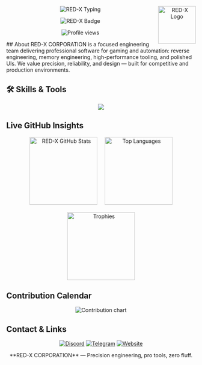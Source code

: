 <!-- RED-X CORPORATION — Professional README -->

<p align="center">
  <img src="https://readme-typing-svg.herokuapp.com?font=JetBrains+Mono&weight=700&size=30&duration=2400&pause=800&color=FF0000&center=true&vCenter=true&width=900&lines=RED-X+CORPORATION;ONCE+WE+PLAYED+THE+GAME;NOW+WE+PLAY+WITH+THE+GAME!" alt="RED-X Typing" />
  <img src="https://github.com/REDX-CORPORATIOn.png" alt="RED-X Logo" width="100" style="float:right; margin-left:10px;">
</p>

<p align="center">
  <img src="https://img.shields.io/badge/RED--X--CORPORATION-000000?style=for-the-badge&logo=github&logoColor=FF0000" alt="RED-X Badge" />
</p>
<p align="center">
  <img src="https://komarev.com/ghpvc/?username=REDX-CORPORATIOn&label=Profile%20views&color=FF0000&style=flat" alt="Profile views" />
</p>
## About
RED-X CORPORATION is a focused engineering team delivering professional software for gaming and automation: reverse engineering, memory engineering, high-performance tooling, and polished UIs. We value precision, reliability, and design — built for competitive and production environments.

## 🛠️ Skills & Tools  

<p align="center">
  <img src="https://skillicons.dev/icons?i=cs,cpp,py,html,css,js,react,dotnet,qt,vscode,visualstudio,discord,github,git,linux" />
</p>

## Live GitHub Insights
<p align="center" style="display:flex; justify-content:center; flex-wrap: wrap; gap: 20px;">

  <!-- Full stats -->
  <img alt="RED-X GitHub Stats" src="https://github-readme-stats.vercel.app/api?username=REDX-CORPORATION&show_icons=true&theme=dark&title_color=FF0000&icon_color=FF0000&text_color=FFFFFF&count_private=true&include_all_commits=true" height="180"/>

  <!-- Top languages -->
  <img alt="Top Languages" src="https://github-readme-stats.vercel.app/api/top-langs/?username=REDX-CORPORATION&layout=compact&theme=dark&title_color=FF0000&text_color=FFFFFF" height="180"/>

  <!-- Trophies -->
  <img alt="Trophies" src="https://github-profile-trophy.vercel.app/?username=REDX-CORPORATION&theme=dark&row=1&column=6" height="180"/>
</p>

## Contribution Calendar
<p align="center">
  <img alt="Contribution chart" src="https://ghchart.rshah.org/REDX-CORPORATION" />
</p>

## Contact & Links
<p align="center">
  <a href="https://discord.gg/f7KPc9JyeY"><img src="https://img.shields.io/badge/Discord-Join-000000?style=for-the-badge&logo=discord&logoColor=FF0000" alt="Discord" /></a>
  <a href="https://t.me/+OglBPVcrngY1OGQ9"><img src="https://img.shields.io/badge/Telegram-Join-000000?style=for-the-badge&logo=telegram&logoColor=FF0000" alt="Telegram" /></a>
  <a href="https://redx-corporation.github.io/red-x-corporation/"><img src="https://img.shields.io/badge/Website-Visit-000000?style=for-the-badge&logo=firefox&logoColor=FF0000" alt="Website" /></a>
</p>

<div align="center">
**RED-X CORPORATION** — Precision engineering, pro tools, zero fluff.
</div>
